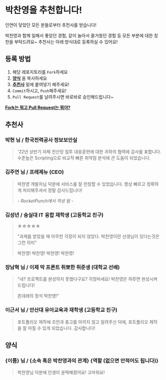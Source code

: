 # 박찬영을 추천합니다!
인연이 닿았던 모든 분들로부터 추천사를 받습니다!

박찬영과 함께 일해서 좋았던 경험, 같이 놀아서 즐거웠던 경험 등 모든 부분에 대한 칭찬을 부탁드려요~ 추천사는 아래 방식대로 등록하실 수 있어요!
## 등록 방법
1. 해당 레포지토리를 ```Fork```하세요
2. **[양식](#양식)** 을 복사하세요
3. **[추천사](#추천사)** 밑에 붙여넣기 해주세요!
4. ```Commit```하시고, ```Push```해주세요!
5.  ```Pull Request```를 날려주시면 바로바로 승인해드립니다~

**[Fork는 뭐고 Pull Request는 뭐야?](https://wayhome25.github.io/git/2017/07/08/git-first-pull-request-story/)**
## 추천사
### 박현 님 / 한국전력공사 정보보안실
> '22년 상반기 자체 전산망 침투 대응훈련에 대한 귀하의 협력에 감사를 표합니다.
> 수준높은 Scripting으로 비교적 빠른 취약점 분석에 큰 도움이 되었습니다.

### 김주연 님 / 프레제뉴 (CEO)
> 박찬영 개발자님 덕분에 서비스를 잘 런칭할 수 있었습니다. 항상 빠르고 정확하게 처리해주셔서 정말 감사드립니다!
> 
> \- *RocketPunch에서 작성 됨* -
### 김성년 / 숭실대 IT 융합 재학생 (고등학교 친구)
> ☆☆☆☆☆
>
> "과제를 받았을 때 아무런 걱정이 되지 않았다. 박찬영이란 선생님이 있다는것은 그런 의미"
> 
> 박찬영! 박찬영! 박찬영! 박찬영!

### 장남혁 님 / 이제 막 프론트 취뽀한 취준생 (대학교 선배)
> "네? 프로젝트를 완성하지 못했다구요? 걱정마세요! 박찬영은 하루면 완성시켜드립니다! 
> 
> 츤데레의 정석 박찬영!"

### 이근서 님 / 안산대 유아교육과 재학생 (고등학교 친구)
> 포트폴리오 제작에 조언과 충고를 아끼지 않고 알려주신 덕에, 포트폴리오 제작을 잘 마칠 수 있게 되었습니다.
> 감사합니다!

## 양식
### {이름} 님 / {소속 혹은 박찬영과의 관계} {역할 (없으면 안적어도 됩니다)}
> 박찬영님 덕분에 인생이 윤택해졌어요! 고마워요!
